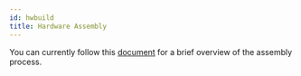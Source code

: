 ```yaml
---
id: hwbuild
title: Hardware Assembly
---
```


You can currently follow this [document][1] for a brief overview of the assembly
process.

[1]: https://docs.google.com/presentation/d/16e-JRXWBPtQUBTHuujsORum-DFPcxOdyXgpgDRsyU5s/edit?usp=sharing
